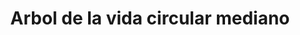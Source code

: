 ---
title: Arbol de la vida circular mediano
date: 
draft: false

# descripcion
description : Arbol de la vida circular mediano

materials: Plata 925

color: Plateado

dimensions: 2,2cm

code: 02-14-0225

type: "Dijes"

categories: []

price: $2.480,00

price_eftvo: $2.105,00

# Images
# first image will be shown in the product page
images:
  # - image: "images/path_to_image"
  # La ubicacion de las imagenes es imagenes/Dijes/Dijes.Plata/02-14-0225-arbol-de-la-vida-circular-mediano
  - image: "./images/dijes/plata/02-14-0225-arbol-de-la-vida-circular-mediano.JPG"
---